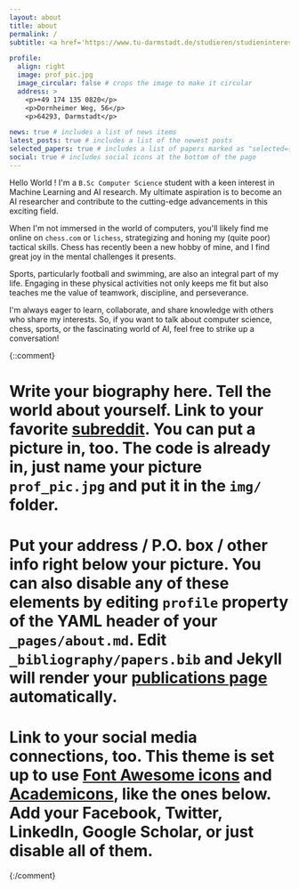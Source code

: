 ```yaml
---
layout: about
title: about
permalink: /
subtitle: <a href='https://www.tu-darmstadt.de/studieren/studieninteressierte/studienangebot_studiengaenge/studiengang_177792.de.jsp'>B.Sc Computer Science, TU Darmstadt</a>.

profile:
  align: right
  image: prof_pic.jpg
  image_circular: false # crops the image to make it circular
  address: >
    <p>+49 174 135 0820</p>
    <p>Dornheimer Weg, 56</p>
    <p>64293, Darmstadt</p>

news: true # includes a list of news items
latest_posts: true # includes a list of the newest posts
selected_papers: true # includes a list of papers marked as "selected={true}"
social: true # includes social icons at the bottom of the page
---
```


Hello World ! I'm a `B.Sc Computer Science` student with a keen interest in Machine Learning and AI research. My ultimate aspiration is to become an AI researcher and contribute to the cutting-edge advancements in this exciting field.

When I'm not immersed in the world of computers, you'll likely find me online on `chess.com` or `lichess`, strategizing and honing my (quite poor) tactical skills. Chess has recently been a new hobby of mine, and I find great joy in the mental challenges it presents.

Sports, particularly football and swimming, are also an integral part of my life. Engaging in these physical activities not only keeps me fit but also teaches me the value of teamwork, discipline, and perseverance.

I'm always eager to learn, collaborate, and share knowledge with others who share my interests. So, if you want to talk about computer science, chess, sports, or the fascinating world of AI, feel free to strike up a conversation!

{::comment}

# Write your biography here. Tell the world about yourself. Link to your favorite [subreddit](http://reddit.com). You can put a picture in, too. The code is already in, just name your picture `prof_pic.jpg` and put it in the `img/` folder.

# Put your address / P.O. box / other info right below your picture. You can also disable any of these elements by editing `profile` property of the YAML header of your `_pages/about.md`. Edit `_bibliography/papers.bib` and Jekyll will render your [publications page](/al-folio/publications/) automatically.

# Link to your social media connections, too. This theme is set up to use [Font Awesome icons](http://fortawesome.github.io/Font-Awesome/) and [Academicons](https://jpswalsh.github.io/academicons/), like the ones below. Add your Facebook, Twitter, LinkedIn, Google Scholar, or just disable all of them.

{:/comment}
